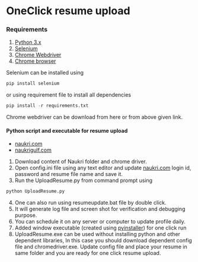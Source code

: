 # OneClick resume upload

### Requirements

1. [Python 3.x](https://www.python.org/)
2. [Selenium](https://www.seleniumhq.org/)
3. [Chrome Webdriver](https://chromedriver.chromium.org/)
4. [Chrome browser](https://www.google.com/chrome/)

Selenium can be installed using 
```python
pip install selenium
```
or using requirement file to install all dependencies
```python
pip install -r requirements.txt
```
Chrome webdriver can be download from here or from above given link.

#### Python script and executable for resume upload
* [naukri.com](https://www.naukri.com)
* [naukrigulf.com](https://www.naukrigulf.com)

1. Download content of Naukri folder and chrome driver.
2. Open config.ini file using any text editor and update [naukri.com](https://www.naukri.com) login id, password and resume file name and save it.
3. Run the UploadResume.py from command prompt using 
```python
python UploadResume.py
```
4. One can also run using resumeupdate.bat file by double click.
5. It will generate log file and screen shot for verification and debugging purpose.
6. You can schedule it on any server or computer to update profile daily.
7. Added window executable (created using [pyinstaller](https://pyinstaller.readthedocs.io/en/stable/index.html)) for one click run  
8. UploadResume.exe can be used without installing python and other dependent libraries, In this case you should download dependent config file and chromedriver.exe. Update config file and place your resume in same folder and you are ready for one click resume upload.  
